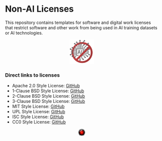 # Non-AI Licenses

This repository contains templates for software and digital work licenses that restrict software and other work from being used in AI training datasets or AI technologies.

<p align="center"><img width="80" src="non-ai-2.png"></img></p>

### Direct links to licenses

- Apache 2.0 Style License: [GitHub](https://raw.githubusercontent.com/non-ai-licenses/non-ai-licenses/main/NON-AI-APACHE2)
- 1-Clause BSD Style License: [GitHub](https://raw.githubusercontent.com/non-ai-licenses/non-ai-licenses/main/NON-AI-BSD1)
- 2-Clause BSD Style License: [GitHub](https://raw.githubusercontent.com/non-ai-licenses/non-ai-licenses/main/NON-AI-BSD2)
- 3-Clause BSD Style License: [GitHub](https://raw.githubusercontent.com/non-ai-licenses/non-ai-licenses/main/NON-AI-BSD3)
- MIT Style License: [GitHub](https://raw.githubusercontent.com/non-ai-licenses/non-ai-licenses/main/NON-AI-MIT)
- UPL Style License: [GitHub](https://raw.githubusercontent.com/non-ai-licenses/non-ai-licenses/main/NON-AI-UPL)
- ISC Style License: [GitHub](https://raw.githubusercontent.com/non-ai-licenses/non-ai-licenses/main/NON-AI-ISC)
- CC0 Style License: [GitHub](https://raw.githubusercontent.com/non-ai-licenses/non-ai-licenses/main/NON-AI-CC0)

<p align="center"><img width="24" src="hal.png"></img></p>
